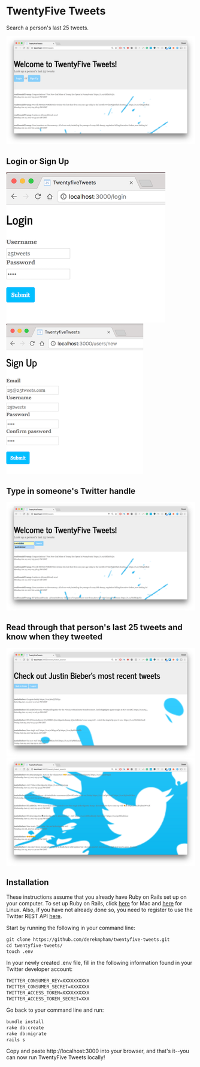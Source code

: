 # TwentyFive Tweets

Search a person's last 25 tweets.

![alt tag](https://github.com/derekmpham/twentyfive-tweets/blob/master/launch-page.png)


## Login or Sign Up

![alt tag](https://github.com/derekmpham/twentyfive-tweets/blob/master/login-page.png)
![alt tag](https://github.com/derekmpham/twentyfive-tweets/blob/master/signup-page.png)


## Type in someone's Twitter handle

![alt tag](https://github.com/derekmpham/twentyfive-tweets/blob/master/search-twitterhandler.png)


## Read through that person's last 25 tweets and know when they tweeted

![alt tag](https://github.com/derekmpham/twentyfive-tweets/blob/master/show-tweets1.png)
![alt tag](https://github.com/derekmpham/twentyfive-tweets/blob/master/show-tweets2.png)


## Installation

These instructions assume that you already have Ruby on Rails set up on your computer. To set up Ruby on Rails, click [here](https://launchschool.com/blog/how-to-install-ruby-on-rails-development-environment-for-mac-os-x) for Mac and [here](https://launchschool.com/blog/how-to-install-ruby-on-rails-development-environment-for-linux) for Linux. Also, if you have not already done so, you need to register to use the Twitter REST API [here](https://apps.twitter.com/).

Start by running the following in your command line:

	git clone https://github.com/derekmpham/twentyfive-tweets.git
	cd twentyfive-tweets/
	touch .env

In your newly created .env file, fill in the following information found in your Twitter developer account:

	TWITTER_CONSUMER_KEY=XXXXXXXXXX
	TWITTER_CONSUMER_SECRET=XXXXXXX
	TWITTER_ACCESS_TOKEN=XXXXXXXXXX
	TWITTER_ACCESS_TOKEN_SECRET=XXX

Go back to your command line and run:

	bundle install
	rake db:create
	rake db:migrate
	rails s

Copy and paste http://localhost:3000 into your browser, and that's it--you can now run TwentyFive Tweets locally!
